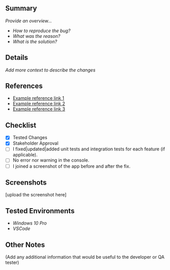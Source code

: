 ## Summary

_Provide an overview..._
- _How to reproduce the bug?_
- _What was the reason?_
- _What is the solution?_

## Details

_Add more context to describe the changes_

## References

- [Example reference link 1](www.google.com)
- [Example reference link 2](www.google.com)
- [Example reference link 3](www.google.com)

## Checklist

- [x] Tested Changes
- [x] Stakeholder Approval
- [ ] I fixed|updated|added unit tests and integration tests for each feature (if applicable).
- [ ] No error nor warning in the console.
- [ ] I joined a screenshot of the app before and after the fix.

## Screenshots
[upload the screenshot here]

## Tested Environments
- _Windows 10 Pro_
- _VSCode_
## Other Notes
(Add any additional information that would be useful to the developer or QA tester)
